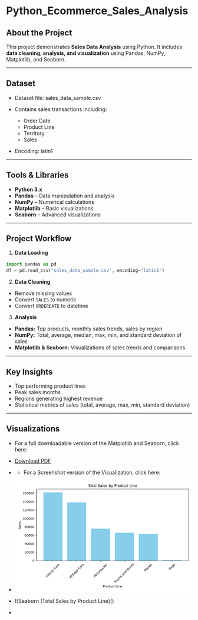 # Python_Ecommerce_Sales_Analysis
## About the Project

This project demonstrates **Sales Data Analysis** using Python.
It includes **data cleaning, analysis, and visualization** using Pandas, NumPy, Matplotlib, and Seaborn.

---

## Dataset

* Dataset file: sales_data_sample.csv
* Contains sales transactions including:

  * Order Date
  * Product Line
  * Territory
  * Sales
* Encoding: latin1

---

## Tools & Libraries

* **Python 3.x**
* **Pandas** – Data manipulation and analysis
* **NumPy** – Numerical calculations
* **Matplotlib** – Basic visualizations
* **Seaborn** – Advanced visualizations

---

## Project Workflow

1. **Data Loading**

```python
import pandas as pd
df = pd.read_csv("sales_data_sample.csv", encoding="latin1")
```

2. **Data Cleaning**

* Remove missing values
* Convert `SALES` to numeric
* Convert `ORDERDATE` to datetime

3. **Analysis**

* **Pandas:** Top products, monthly sales trends, sales by region
* **NumPy:** Total, average, median, max, min, and standard deviation of sales
* **Matplotlib & Seaborn:** Visualizations of sales trends and comparisons

---

## Key Insights

* Top performing product lines
* Peak sales months
* Regions generating highest revenue
* Statistical metrics of sales (total, average, max, min, standard deviation)

---

## Visualizations

- For a full downloadable version of the Matplotlib and Seaborn, click here:
- [Download PDF](https://github.com/lakshmankumar22022000-arch/Python_Ecommerce_Sales_Analysis/blob/main/Matplotlib%2C%20Seaborn%20Visualization.pdf)

- - For a Screenshot version of the Visualization, click here:
- ![Matplotlib (Total Sales by Product Line)](https://github.com/lakshmankumar22022000-arch/Python_Ecommerce_Sales_Analysis/blob/main/Matplotlib%20(Bar%20Plot)-Total%20Sales%20by%20Product%20Line.png)
- ![Seaborn (Total Sales by Product Line)()
-



